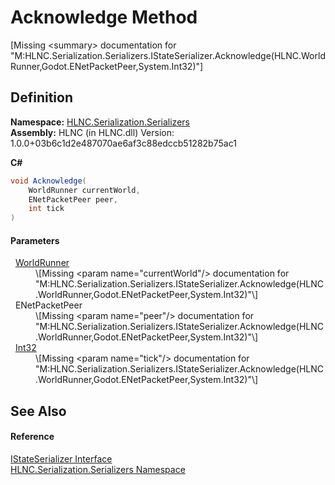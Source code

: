 # Acknowledge Method


\[Missing &lt;summary&gt; documentation for "M:HLNC.Serialization.Serializers.IStateSerializer.Acknowledge(HLNC.WorldRunner,Godot.ENetPacketPeer,System.Int32)"\]



## Definition
**Namespace:** <a href="N_HLNC_Serialization_Serializers">HLNC.Serialization.Serializers</a>  
**Assembly:** HLNC (in HLNC.dll) Version: 1.0.0+03b6c1d2e487070ae6af3c88edccb51282b75ac1

**C#**
``` C#
void Acknowledge(
	WorldRunner currentWorld,
	ENetPacketPeer peer,
	int tick
)
```



#### Parameters
<dl><dt>  <a href="T_HLNC_WorldRunner">WorldRunner</a></dt><dd>\[Missing &lt;param name="currentWorld"/&gt; documentation for "M:HLNC.Serialization.Serializers.IStateSerializer.Acknowledge(HLNC.WorldRunner,Godot.ENetPacketPeer,System.Int32)"\]</dd><dt>  ENetPacketPeer</dt><dd>\[Missing &lt;param name="peer"/&gt; documentation for "M:HLNC.Serialization.Serializers.IStateSerializer.Acknowledge(HLNC.WorldRunner,Godot.ENetPacketPeer,System.Int32)"\]</dd><dt>  <a href="https://learn.microsoft.com/dotnet/api/system.int32" target="_blank" rel="noopener noreferrer">Int32</a></dt><dd>\[Missing &lt;param name="tick"/&gt; documentation for "M:HLNC.Serialization.Serializers.IStateSerializer.Acknowledge(HLNC.WorldRunner,Godot.ENetPacketPeer,System.Int32)"\]</dd></dl>

## See Also


#### Reference
<a href="T_HLNC_Serialization_Serializers_IStateSerializer">IStateSerializer Interface</a>  
<a href="N_HLNC_Serialization_Serializers">HLNC.Serialization.Serializers Namespace</a>  
